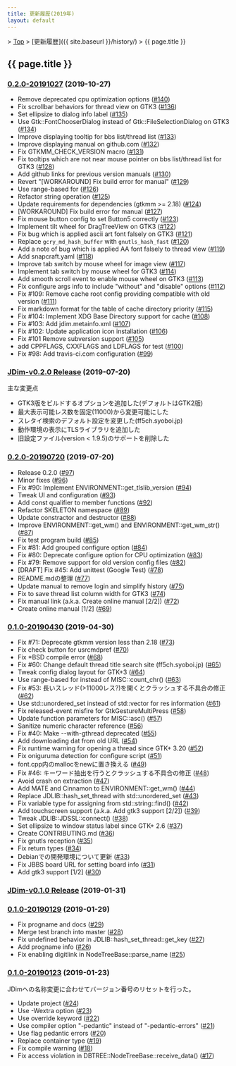 ```yaml
---
title: 更新履歴(2019年)
layout: default
---
```

<!-- SPDX-License-Identifier: FSFAP OR GPL-2.0-or-later -->

&gt; [Top](../) &gt; [更新履歴]({{ site.baseurl }}/history/) &gt; {{ page.title }}

## {{ page.title }}


<a name="0.2.0-20191027"></a>
### [0.2.0-20191027](https://github.com/JDimproved/JDim/compare/JDim-v0.2.0...362b797d53f) (2019-10-27)
- Remove deprecated cpu optimization options
  ([#140](https://github.com/JDimproved/JDim/pull/140))
- Fix scrollbar behaviors for thread view on GTK3
  ([#136](https://github.com/JDimproved/JDim/pull/136))
- Set ellipsize to dialog info label
  ([#135](https://github.com/JDimproved/JDim/pull/135))
- Use Gtk::FontChooserDialog instead of Gtk::FileSelectionDialog on GTK3
  ([#134](https://github.com/JDimproved/JDim/pull/134))
- Improve displaying tooltip for bbs list/thread list
  ([#133](https://github.com/JDimproved/JDim/pull/133))
- Improve displaying manual on github.com
  ([#132](https://github.com/JDimproved/JDim/pull/132))
- Fix GTKMM_CHECK_VERSION macro
  ([#131](https://github.com/JDimproved/JDim/pull/131))
- Fix tooltips which are not near mouse pointer on bbs list/thread list for GTK3
  ([#128](https://github.com/JDimproved/JDim/pull/128))
- Add github links for previous version manuals
  ([#130](https://github.com/JDimproved/JDim/pull/130))
- Revert "[WORKAROUND] Fix build error for manual"
  ([#129](https://github.com/JDimproved/JDim/pull/129))
- Use range-based for
  ([#126](https://github.com/JDimproved/JDim/pull/126))
- Refactor string operation
  ([#125](https://github.com/JDimproved/JDim/pull/125))
- Update requirements for dependencies (gtkmm >= 2.18)
  ([#124](https://github.com/JDimproved/JDim/pull/124))
- [WORKAROUND] Fix build error for manual
  ([#127](https://github.com/JDimproved/JDim/pull/127))
- Fix mouse button config to set Button5 correctly
  ([#123](https://github.com/JDimproved/JDim/pull/123))
- Implement tilt wheel for DragTreeView on GTK3
  ([#122](https://github.com/JDimproved/JDim/pull/122))
- Fix bug which is applied ascii art font falsely on GTK3
  ([#121](https://github.com/JDimproved/JDim/pull/121))
- Replace `gcry_md_hash_buffer` with `gnutls_hash_fast`
  ([#120](https://github.com/JDimproved/JDim/pull/120))
- Add a note of bug which is applied AA font falsely to thread view
  ([#119](https://github.com/JDimproved/JDim/pull/119))
- Add snapcraft.yaml
  ([#118](https://github.com/JDimproved/JDim/pull/118))
- Improve tab switch by mouse wheel for image view
  ([#117](https://github.com/JDimproved/JDim/pull/117))
- Implement tab switch by mouse wheel for GTK3
  ([#114](https://github.com/JDimproved/JDim/pull/114))
- Add smooth scroll event to enable mouse wheel on GTK3
  ([#113](https://github.com/JDimproved/JDim/pull/113))
- Fix configure args info to include "without" and "disable" options
  ([#112](https://github.com/JDimproved/JDim/pull/112))
- Fix #109: Remove cache root config providing compatible with old version
  ([#111](https://github.com/JDimproved/JDim/pull/111))
- Fix markdown format for the table of cache directory priority
  ([#115](https://github.com/JDimproved/JDim/pull/115))
- Fix #104: Implement XDG Base Directory support for cache
  ([#108](https://github.com/JDimproved/JDim/pull/108))
- Fix #103: Add jdim.metainfo.xml
  ([#107](https://github.com/JDimproved/JDim/pull/107))
- Fix #102: Update application icon installation
  ([#106](https://github.com/JDimproved/JDim/pull/106))
- Fix #101 Remove subversion support
  ([#105](https://github.com/JDimproved/JDim/pull/105))
- add CPPFLAGS, CXXFLAGS and LDFLAGS for test
  ([#100](https://github.com/JDimproved/JDim/pull/100))
- Fix #98: Add travis-ci.com configuration
  ([#99](https://github.com/JDimproved/JDim/pull/99))


<a name="JDim-v0.2.0"></a>
### [**JDim-v0.2.0** Release](https://github.com/JDimproved/JDim/releases/tag/JDim-v0.2.0) (2019-07-20)
主な変更点
- GTK3版をビルドするオプションを追加した(デフォルトはGTK2版)
- 最大表示可能レス数を固定(11000)から変更可能にした
- スレタイ検索のデフォルト設定を変更した(ff5ch.syoboi.jp)
- 動作環境の表示にTLSライブラリを追加した
- 旧設定ファイル(version < 1.9.5)のサポートを削除した

<a name="0.2.0-20190720"></a>
### [0.2.0-20190720](https://github.com/JDimproved/JDim/compare/79e90c8b2d...JDim-v0.2.0) (2019-07-20)
- Release 0.2.0
  ([#97](https://github.com/JDimproved/JDim/pull/97))
- Minor fixes
  ([#96](https://github.com/JDimproved/JDim/pull/96))
- Fix #90: Implement ENVIRONMENT::get_tlslib_version
  ([#94](https://github.com/JDimproved/JDim/pull/94))
- Tweak UI and configuration
  ([#93](https://github.com/JDimproved/JDim/pull/93))
- Add const qualifier to member functions
  ([#92](https://github.com/JDimproved/JDim/pull/92))
- Refactor SKELETON namespace
  ([#89](https://github.com/JDimproved/JDim/pull/89))
- Update constractor and destructor
  ([#88](https://github.com/JDimproved/JDim/pull/88))
- Improve ENVIRONMENT::get_wm() and ENVIRONMENT::get_wm_str()
  ([#87](https://github.com/JDimproved/JDim/pull/87))
- Fix test program build
  ([#85](https://github.com/JDimproved/JDim/pull/85))
- Fix #81: Add grouped configure option
  ([#84](https://github.com/JDimproved/JDim/pull/84))
- Fix #80: Deprecate configure option for CPU optimization
  ([#83](https://github.com/JDimproved/JDim/pull/83))
- Fix #79: Remove support for old version config files
  ([#82](https://github.com/JDimproved/JDim/pull/82))
- [DRAFT] Fix #45: Add unittest (Google Test)
  ([#78](https://github.com/JDimproved/JDim/pull/78))
- README.mdの整理
  ([#77](https://github.com/JDimproved/JDim/pull/77))
- Update manual to remove login and simplify history
  ([#75](https://github.com/JDimproved/JDim/pull/75))
- Fix to save thread list column width for GTK3
  ([#74](https://github.com/JDimproved/JDim/pull/74))
- Fix manual link (a.k.a. Create online manual [2/2])
  ([#72](https://github.com/JDimproved/JDim/pull/72))
- Create online manual [1/2]
  ([#69](https://github.com/JDimproved/JDim/pull/69))


<a name="0.1.0-20190430"></a>
### [0.1.0-20190430](https://github.com/JDimproved/JDim/compare/JDim-v0.1.0...79e90c8b2d) (2019-04-30)
- Fix #71: Deprecate gtkmm version less than 2.18
  ([#73](https://github.com/JDimproved/JDim/pull/73))
- Fix check button for usrcmdpref
  ([#70](https://github.com/JDimproved/JDim/pull/70))
- Fix \*BSD compile error
  ([#68](https://github.com/JDimproved/JDim/pull/68))
- Fix #60: Change default thread title search site (ff5ch.syoboi.jp)
  ([#65](https://github.com/JDimproved/JDim/pull/65))
- Tweak config dialog layout for GTK+3
  ([#64](https://github.com/JDimproved/JDim/pull/64))
- Use range-based for instead of MISC::count_chr()
  ([#63](https://github.com/JDimproved/JDim/pull/63))
- Fix #53: 長いスレッド(>11000レス?)を開くとクラッシュする不具合の修正
  ([#62](https://github.com/JDimproved/JDim/pull/62))
- Use std::unordered_set instead of std::vector for res information
  ([#61](https://github.com/JDimproved/JDim/pull/61))
- Fix released-event misfire for GtkGestureMultiPress
  ([#58](https://github.com/JDimproved/JDim/pull/58))
- Update function parameters for MISC::asc()
  ([#57](https://github.com/JDimproved/JDim/pull/57))
- Sanitize numeric character reference
  ([#56](https://github.com/JDimproved/JDim/pull/56))
- Fix #40: Make --with-gthread deprecated
  ([#55](https://github.com/JDimproved/JDim/pull/55))
- Add downloading dat from old URL
  ([#54](https://github.com/JDimproved/JDim/pull/54))
- Fix runtime warning for opening a thread since GTK+ 3.20
  ([#52](https://github.com/JDimproved/JDim/pull/52))
- Fix oniguruma detection for configure script
  ([#51](https://github.com/JDimproved/JDim/pull/51))
- font.cpp内のmallocをnewに置き換える
  ([#49](https://github.com/JDimproved/JDim/pull/49))
- Fix #46: キーワード抽出を行うとクラッシュする不具合の修正
  ([#48](https://github.com/JDimproved/JDim/pull/48))
- Avoid crash on extraction
  ([#47](https://github.com/JDimproved/JDim/pull/47))
- Add MATE and Cinnamon to ENVIRONMENT::get_wm()
  ([#44](https://github.com/JDimproved/JDim/pull/44))
- Replace JDLIB::hash_set_thread with std::unordered_set
  ([#43](https://github.com/JDimproved/JDim/pull/43))
- Fix variable type for assigning from std::string::find()
  ([#42](https://github.com/JDimproved/JDim/pull/42))
- Add touchscreen support (a.k.a. Add gtk3 support [2/2])
  ([#39](https://github.com/JDimproved/JDim/pull/39))
- Tweak JDLIB::JDSSL::connect()
  ([#38](https://github.com/JDimproved/JDim/pull/38))
- Set ellipsize to window status label since GTK+ 2.6
  ([#37](https://github.com/JDimproved/JDim/pull/37))
- Create CONTRIBUTING.md
  ([#36](https://github.com/JDimproved/JDim/pull/36))
- Fix gnutls reception
  ([#35](https://github.com/JDimproved/JDim/pull/35))
- Fix return types
  ([#34](https://github.com/JDimproved/JDim/pull/34))
- Debianでの開発環境について更新
  ([#33](https://github.com/JDimproved/JDim/pull/33))
- Fix JBBS board URL for setting board info
  ([#31](https://github.com/JDimproved/JDim/pull/31))
- Add gtk3 support [1/2]
  ([#30](https://github.com/JDimproved/JDim/pull/30))


<a name="JDim-v0.1.0"></a>
### [**JDim-v0.1.0** Release](https://github.com/JDimproved/JDim/releases/tag/JDim-v0.1.0) (2019-01-31)

<a name="0.1.0-20190129"></a>
### [0.1.0-20190129](https://github.com/JDimproved/JDim/compare/f6390b7f97...JDim-v0.1.0) (2019-01-29)
- Fix progname and docs
  ([#29](https://github.com/JDimproved/JDim/pull/29))
- Merge test branch into master
  ([#28](https://github.com/JDimproved/JDim/pull/28))
- Fix undefined behavior in JDLIB::hash_set_thread::get_key
  ([#27](https://github.com/JDimproved/JDim/pull/27))
- Add progname info
  ([#26](https://github.com/JDimproved/JDim/pull/26))
- Fix enabling digitlink in NodeTreeBase::parse_name
  ([#25](https://github.com/JDimproved/JDim/pull/25))


<a name="0.1.0-20190123"></a>
### [0.1.0-20190123](https://github.com/JDimproved/JDim/compare/bb608f24b1...f6390b7f97) (2019-01-23)

JDimへの名称変更に合わせてバージョン番号のリセットを行った。

- Update project
  ([#24](https://github.com/JDimproved/JDim/pull/24))
- Use -Wextra option
  ([#23](https://github.com/JDimproved/JDim/pull/23))
- Use override keyword
  ([#22](https://github.com/JDimproved/JDim/pull/22))
- Use compiler option "-pedantic" instead of "-pedantic-errors"
  ([#21](https://github.com/JDimproved/JDim/pull/21))
- Use flag pedantic errors
  ([#20](https://github.com/JDimproved/JDim/pull/20))
- Replace container type
  ([#19](https://github.com/JDimproved/JDim/pull/19))
- Fix compile warning
  ([#18](https://github.com/JDimproved/JDim/pull/18))
- Fix access violation in DBTREE::NodeTreeBase::receive_data()
  ([#17](https://github.com/JDimproved/JDim/pull/17))
